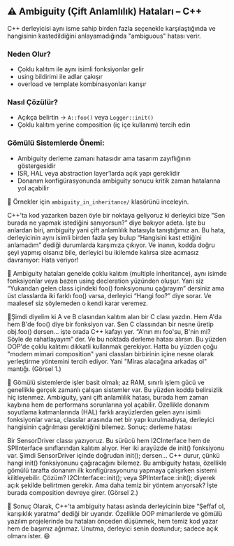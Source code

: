 ## ⚠️ Ambiguity (Çift Anlamlılık) Hataları – C++

C++ derleyicisi aynı isme sahip birden fazla seçenekle karşılaştığında ve hangisinin kastedildiğini anlayamadığında "ambiguous" hatası verir.

### Neden Olur?
- Çoklu kalıtım ile aynı isimli fonksiyonlar gelir
- using bildirimi ile adlar çakışır
- overload ve template kombinasyonları karışır

### Nasıl Çözülür?
- Açıkça belirtin → `A::foo()` veya `Logger::init()`
- Çoklu kalıtım yerine composition (iç içe kullanım) tercih edin

### Gömülü Sistemlerde Önemi:
- Ambiguity derleme zamanı hatasıdır ama tasarım zayıflığının göstergesidir
- ISR, HAL veya abstraction layer’larda açık yapı gereklidir
- Donanım konfigürasyonunda ambiguity sonucu kritik zaman hatalarına yol açabilir

📂 Örnekler için `ambiguity_in_inheritance/` klasörünü inceleyin.


C++'ta kod yazarken bazen öyle bir noktaya geliyoruz ki derleyici bize “Sen burada ne yapmak istediğini sanıyorsun?” diye bakıyor adeta. İşte bu anlardan biri, ambiguity yani çift anlamlılık hatasıyla tanıştığımız an. Bu hata, derleyicinin aynı isimli birden fazla şey bulup “Hangisini kast ettiğini anlamadım” dediği durumlarda karşımıza çıkıyor. Ve inanın, kodda doğru şeyi yapmış olsanız bile, derleyici bu ikilemde kalırsa size acımasız davranıyor: Hata veriyor!

🎯 Ambiguity hataları genelde çoklu kalıtım (multiple inheritance), aynı isimde fonksiyonlar veya bazen using decleration yüzünden oluşur. Yani siz
“Yukarıdan gelen class içindeki foo() fonksiyonunu çağırayım” 
dersiniz ama üst classlarda iki farklı foo() varsa, derleyici 
“Hangi foo?” 
diye sorar. Ve maalesef siz söylemeden o kendi karar veremez.

🧬Şimdi diyelim ki A ve B clasından kalıtım alan bir C clası yazdın. Hem A'da hem B'de foo() diye bir fonksiyon var. Sen C classından bir nesne üretip obj.foo() dersen... işte orada C++ kafayı yer. 
“A'nın mı foo'su, B'nin mi? Söyle de rahatlayayım” der. Ve bu noktada derleme hatası alırsın.
Bu yüzden OOP'de çoklu kalıtımı dikkatli kullanmak gerekiyor. Hatta bu yüzden çoğu "modern mimari composition" yani classları birbirinin içine nesne olarak yerleştirme yöntemini tercih ediyor. Yani 
"Miras alacağına arkadaş ol" mantığı. (Görsel 1.)

🔧 Gömülü sistemlerde işler basit olmalı; az RAM, sınırlı işlem gücü ve genellikle gerçek zamanlı çalışan sistemler var. Bu yüzden kodda belirsizlik hiç istenmez. Ambiguity, yani çift anlamlılık hatası, burada hem zaman kaybına hem de performans sorunlarına yol açabilir. Özellikle donanım soyutlama katmanlarında (HAL) farklı arayüzlerden gelen aynı isimli fonksiyonlar varsa, classlar arasında net bir yapı kurulmadıysa, derleyici hangisinin çağrılması gerektiğini bilemez. Sonuç: derleme hatası

Bir SensorDriver classı yazıyoruz. Bu sürücü hem I2CInterface hem de SPIInterface sınıflarından kalıtım alıyor. Her iki arayüzde de init() fonksiyonu var. Şimdi SensorDriver içinde doğrudan init(); dersen… C++ durur, çünkü hangi init() fonksiyonunu çağıracağını bilemez. Bu ambiguity hatası, özellikle gömülü tarafta donanım ilk konfigürasyonunu yapmaya çalışırken sistemi kilitleyebilir. Çözüm? I2CInterface::init(); veya SPIInterface::init(); diyerek açık şekilde belirtmen gerekir. 
Ama daha temiz bir yöntem arıyorsak? İşte burada composition devreye girer. (Görsel 2.)

📌 Sonuç Olarak, C++’ta ambiguity hatası aslında derleyicinin bize 
“Şeffaf ol, karışıklık yaratma” dediği bir uyarıdır. 
Özellikle OOP mimarilerde ve gömülü yazılım projelerinde bu hataları önceden düşünmek, hem temiz kod yazar hem de başımız ağrımaz. Unutma, derleyici senin dostundur; sadece açık olmanı ister. 😄
